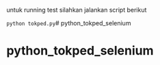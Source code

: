  untuk running test silahkan jalankan script berikut
 
 ```python tokped.py```# python_tokped_selenium
# python_tokped_selenium
